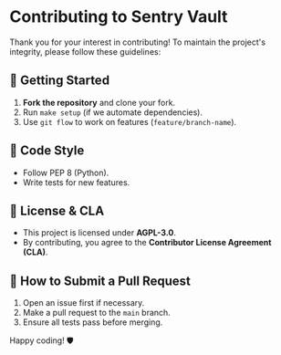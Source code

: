 # Contributing to Sentry Vault

Thank you for your interest in contributing! To maintain the project's integrity, please follow these guidelines:

## 🚀 Getting Started

1. **Fork the repository** and clone your fork.
2. Run `make setup` (if we automate dependencies).
3. Use `git flow` to work on features (`feature/branch-name`).

## 📝 Code Style

- Follow PEP 8 (Python).
- Write tests for new features.

## 📜 License & CLA

- This project is licensed under **AGPL-3.0**.
- By contributing, you agree to the **Contributor License Agreement (CLA)**.

## 🤝 How to Submit a Pull Request

1. Open an issue first if necessary.
2. Make a pull request to the `main` branch.
3. Ensure all tests pass before merging.

Happy coding! 🛡️
